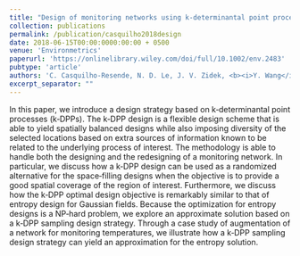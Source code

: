 ```yaml
---
title: "Design of monitoring networks using k-determinantal point processes"
collection: publications
permalink: /publication/casquilho2018design
date: 2018-06-15T00:00:0000:00:00 + 0500
venue: 'Environmetrics'
paperurl: 'https://onlinelibrary.wiley.com/doi/full/10.1002/env.2483'
pubtype: 'article'
authors: 'C. Casquilho-Resende, N. D. Le, J. V. Zidek, <b><i>Y. Wang</i></b>'
excerpt_separator: ""
---
```

In this paper, we introduce a design strategy based on k‐determinantal point processes (k‐DPPs). The k‐DPP design is a flexible design scheme that is able to yield spatially balanced designs while also imposing diversity of the selected locations based on extra sources of information known to be related to the underlying process of interest. The methodology is able to handle both the designing and the redesigning of a monitoring network. In particular, we discuss how a k‐DPP design can be used as a randomized alternative for the space‐filling designs when the objective is to provide a good spatial coverage of the region of interest. Furthermore, we discuss how the k‐DPP optimal design objective is remarkably similar to that of entropy design for Gaussian fields. Because the optimization for entropy designs is a NP‐hard problem, we explore an approximate solution based on a k‐DPP sampling design strategy. Through a case study of augmentation of a network for monitoring temperatures, we illustrate how a k‐DPP sampling design strategy can yield an approximation for the entropy solution.

